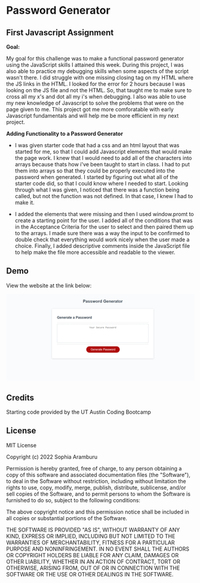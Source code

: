 # Password Generator

## First Javascript Assignment

**Goal:**

My goal for this challenge was to make a functional password generator using the JavaScript skills I attained this week. During this project, I was also able to practice my debugging skills when some aspects of the script wasn't there. I did struggle with one missing closing tag on my HTML where the JS links in the HTML. I looked for the error for 2 hours because I was looking on the JS file and not the HTML. So, that taught me to make sure to cross all my x's and dot all my i's when debugging. I also was able to use my new knowledge of Javascript to solve the problems that were on the page given to me. This project got me more comforatable with early Javascript fundamentals and will help me be more efficient in my next project.

**Adding Functionality to a Password Generator**

- I was given starter code that had a css and an html layout that was started for me, so that I could add Javascript elements that would make the page work. I knew that I would need to add all of the characters into arrays because thats how i've been taught to start in class. I had to put them into arrays so that they could be properly executed into the password when generated. I started by figuring out what all of the starter code did, so that I could know where I needed to start. Looking through what I was given, I noticed that there was a function being called, but not the function was not defined. In that case, I knew I had to make it. 

- I added the elements that were missing and then I used window.promt to create a starting point for the user. I added all of the conditions that was in the Acceptance Criteria for the user to select and then paired them up to the arrays. I made sure there was a way the input to be confirmed to double check that everything would work nicely when the user made a choice. Finally, I added descriptive comments inside the JavaScript file to help make the file more accessible and readable to the viewer. 

## Demo
View the website at the link below:


![demo](./Assets/Capture.PNG)


## Credits

Starting code provided by the UT Austin Coding Bootcamp

## License

MIT License

Copyright (c) 2022 Sophia Aramburu

Permission is hereby granted, free of charge, to any person obtaining a copy
of this software and associated documentation files (the "Software"), to deal
in the Software without restriction, including without limitation the rights
to use, copy, modify, merge, publish, distribute, sublicense, and/or sell
copies of the Software, and to permit persons to whom the Software is
furnished to do so, subject to the following conditions:

The above copyright notice and this permission notice shall be included in all
copies or substantial portions of the Software.

THE SOFTWARE IS PROVIDED "AS IS", WITHOUT WARRANTY OF ANY KIND, EXPRESS OR
IMPLIED, INCLUDING BUT NOT LIMITED TO THE WARRANTIES OF MERCHANTABILITY,
FITNESS FOR A PARTICULAR PURPOSE AND NONINFRINGEMENT. IN NO EVENT SHALL THE
AUTHORS OR COPYRIGHT HOLDERS BE LIABLE FOR ANY CLAIM, DAMAGES OR OTHER
LIABILITY, WHETHER IN AN ACTION OF CONTRACT, TORT OR OTHERWISE, ARISING FROM,
OUT OF OR IN CONNECTION WITH THE SOFTWARE OR THE USE OR OTHER DEALINGS IN THE
SOFTWARE.
